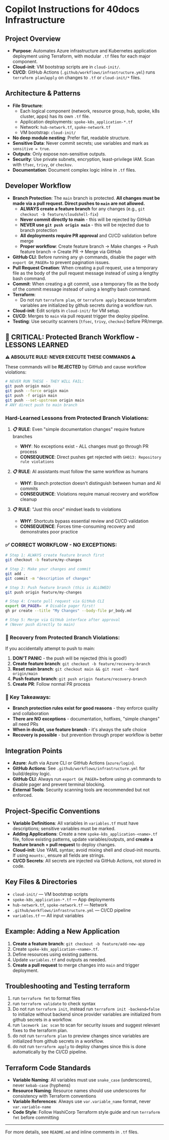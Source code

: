# Copilot Instructions for 40docs Infrastructure

## Project Overview
- **Purpose**: Automates Azure infrastructure and Kubernetes application deployment using Terraform, with modular `.tf` files for each major component.
- **Cloud-init**: VM bootstrap scripts are in `cloud-init/`.
- **CI/CD**: GitHub Actions (`.github/workflows/infrastructure.yml`) runs `terraform plan`/`apply` on changes to `.tf` or `cloud-init/*` files.

## Architecture & Patterns
- **File Structure**:
  - Each logical component (network, resource group, hub, spoke, k8s cluster, apps) has its own `.tf` file.
  - Application deployments: `spoke-k8s_application-*.tf`
  - Network: `hub-network.tf`, `spoke-network.tf`
  - VM bootstrap: `cloud-init/`
- **No deep module nesting**: Prefer flat, readable structure.
- **Sensitive Data**: Never commit secrets; use variables and mark as `sensitive = true`.
- **Outputs**: Only expose non-sensitive outputs.
- **Security**: Use private subnets, encryption, least-privilege IAM. Scan with `tfsec`, `trivy`, or `checkov`.
- **Documentation**: Document complex logic inline in `.tf` files.


## Developer Workflow
- **Branch Protection**: The `main` branch is protected. **All changes must be made via a pull request. Direct pushes to `main` are not allowed.**
  - **ALWAYS create a feature branch** for any changes (e.g., `git checkout -b feature/cloudshell-fix`)
  - **Never commit directly to main** - this will be rejected by GitHub
  - **NEVER use `git push origin main`** - this will be rejected due to branch protection
  - **All deployments require PR approval** and CI/CD validation before merge
  - **Proper workflow**: Create feature branch → Make changes → Push feature branch → Create PR → Merge via GitHub
- **GitHub CLI**: Before running any `gh` commands, disable the pager with `export GH_PAGER=` to prevent pagination issues.
- **Pull Request Creation**: When creating a pull request, use a temporary file as the body of the pull request message instead of using a lengthy bash command.
- **Commit**: When creating a git commit, use a temporary file as the body of the commit message instead of using a lengthy bash command.
- **Terraform**:
  - Do not run `terraform plan`, or `terraform apply` because terraform variables are initialized by github secrets during a workflow run.
- **Cloud-init**: Edit scripts in `cloud-init/` for VM setup.
- **CI/CD**: Merges to `main` via pull request trigger the deploy pipeline.
- **Testing**: Use security scanners (`tfsec`, `trivy`, `checkov`) before PR/merge.

## 🚨 CRITICAL: Protected Branch Workflow - LESSONS LEARNED

**⚠️ ABSOLUTE RULE: NEVER EXECUTE THESE COMMANDS ⚠️**

These commands will be **REJECTED** by GitHub and cause workflow violations:
```bash
# NEVER RUN THESE - THEY WILL FAIL:
git push origin main
git push --force origin main  
git push -f origin main
git push --set-upstream origin main
# ANY direct push to main branch
```

### **Hard-Learned Lessons from Protected Branch Violations:**

1. **📋 RULE**: Even "simple documentation changes" require feature branches
   - **WHY**: No exceptions exist - ALL changes must go through PR process
   - **CONSEQUENCE**: Direct pushes get rejected with `GH013: Repository rule violations`

2. **📋 RULE**: AI assistants must follow the same workflow as humans  
   - **WHY**: Branch protection doesn't distinguish between human and AI commits
   - **CONSEQUENCE**: Violations require manual recovery and workflow cleanup

3. **📋 RULE**: "Just this once" mindset leads to violations
   - **WHY**: Shortcuts bypass essential review and CI/CD validation
   - **CONSEQUENCE**: Forces time-consuming recovery and demonstrates poor practice

### **✅ CORRECT WORKFLOW - NO EXCEPTIONS:**

```bash
# Step 1: ALWAYS create feature branch first
git checkout -b feature/my-changes

# Step 2: Make your changes and commit
git add .
git commit -m "description of changes"

# Step 3: Push feature branch (this is ALLOWED)
git push origin feature/my-changes

# Step 4: Create pull request via GitHub CLI
export GH_PAGER=  # Disable pager first!
gh pr create --title "My Changes" --body-file pr_body.md

# Step 5: Merge via GitHub interface after approval
# (Never push directly to main)
```

### **🔧 Recovery from Protected Branch Violations:**

If you accidentally attempt to push to main:
1. **DON'T PANIC** - the push will be rejected (this is good!)
2. **Create feature branch**: `git checkout -b feature/recovery-branch`
3. **Reset main branch**: `git checkout main && git reset --hard origin/main`
4. **Push feature branch**: `git push origin feature/recovery-branch`
5. **Create PR**: Follow normal PR process

### **🎯 Key Takeaways:**
- **Branch protection rules exist for good reasons** - they enforce quality and collaboration
- **There are NO exceptions** - documentation, hotfixes, "simple changes" all need PRs
- **When in doubt, use feature branch** - it's always the safe choice
- **Recovery is possible** - but prevention through proper workflow is better

## Integration Points
- **Azure**: Auth via Azure CLI or GitHub Actions (`azure/login`).
- **GitHub Actions**: See `.github/workflows/infrastructure.yml` for build/deploy logic.
- **GitHub CLI**: Always run `export GH_PAGER=` before using `gh` commands to disable pager and prevent terminal blocking.
- **External Tools**: Security scanning tools are recommended but not enforced.

## Project-Specific Conventions
- **Variable Definitions**: All variables in `variables.tf` must have descriptions; sensitive variables must be marked.
- **Adding Applications**: Create a new `spoke-k8s_application-<name>.tf` file, follow existing patterns, update variables/outputs, and **create a feature branch + pull request** to deploy changes.
- **Cloud-init**: Use YAML syntax; avoid mixing shell and cloud-init mounts. If using `mounts:`, ensure all fields are strings.
- **CI/CD Secrets**: All secrets are injected via GitHub Actions, not stored in code.

## Key Files & Directories
- `cloud-init/` — VM bootstrap scripts
- `spoke-k8s_application-*.tf` — App deployments
- `hub-network.tf`, `spoke-network.tf` — Network
- `.github/workflows/infrastructure.yml` — CI/CD pipeline
- `variables.tf` — All input variables

## Example: Adding a New Application
1. **Create a feature branch**: `git checkout -b feature/add-new-app`
2. Create `spoke-k8s_application-<name>.tf`.
3. Define resources using existing patterns.
4. Update `variables.tf` and outputs as needed.
5. **Create a pull request** to merge changes into `main` and trigger deployment.

## Troubleshooting and Testing terraform
1. run `terraform fmt` to format files
2. run `terraform validate` to check syntax
3. Do not run `terraform init`, instead run `terraform init -backend=false` to initialize without backend since provider variables are initialized from github secrets in a workflow.
4. run `lacework iac scan` to scan for security issues and suggest relevant fixes to the terraform plan.
5. do not run `terraform plan` to preview changes since variables are initialized from github secrets in a workflow.
6. do not run `terraform apply` to deploy changes since this is done automatically by the CI/CD pipeline.

## Terraform Code Standards
- **Variable Naming**: All variables must use `snake_case` (underscores), never `kebab-case` (hyphens)
- **Resource Naming**: Resource names should use underscores for consistency with Terraform conventions
- **Variable References**: Always use `var.variable_name` format, never `var.variable-name`
- **Code Style**: Follow HashiCorp Terraform style guide and run `terraform fmt` before committing
---

For more details, see `README.md` and inline comments in `.tf` files.
